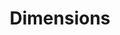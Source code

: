 ---
bigquery: https://console.cloud.google.com/bigquery?p=covid-19-dimensions-ai&page=table&d=data&t=publications
contributors: Digital Science, https://www.digital-science.com/
cost: Free for personal, non-commercial use.
description: Dimensions contains more than 100 million publications, ranging from
  articles published in scholarly journals, books and book chapters, to preprints
  and conference proceedings. All publications are contextualized with linked data
  sets, funding, publications, patents, clinical trials, and policy documents. You
  can also view associated categories, funders, institutions, and researcher profiles.
documentation: https://docs.dimensions.ai/bigquery/index.html
last_edit: 04/13/2022, 09:23:45
location: https://www.dimensions.ai/products/free/
maintained_by: Digital Science, https://www.digital-science.com/
schema_fields:
- associated_publication_pmid
- proceedings_title
- category_hrcs_hc
- authors
- date_online
- book_title
- filing_year
- associated_publication_id
- resulting_publication_ids
- publication_date
- license
- language
- funding_cad
- concepts
- pages
- doi
- legal_status
- funder_org_state_codes
- funder_orgs
- original_assignee_countries
- publication_year
- category_bra
- patent_ids
- brief_title
- altmetrics
- funding_amount
- granted_date
- research_orgs
- repository_id
- aliases
- year
- pmid
- conditions
- categories
- assignee_orgs
- current_assignee
- types
- relationships
- application_number
- funding_gbp
- category_sdg
- phase
- funder_org_countries
- date_normal
- foa_number
- publication_ids
- research_org_countries
- associated_publication_arxiv_id
- cited_by_ids
- linkout
- source_id
- priority_date
- granted_year
- id
- established
- original_title
- associated_publication_doi
- clinical_trial_ids
- volume
- research_org_state_codes
- researcher_ids
- links
- category_uoa
- research_org_state_names
- category_icrp_ct
- journal
- original_abstract
- funding_chf
- funding_eur
- expiration_date
- funding_aud
- editors
- research_org_city_names
- funding_nzd
- family_id
- publisher
- interventions
- current_assignee_countries
- family_count
- open_access_categories_v2
- funding_details
- eisbn
- type
- organisation_details
- ipcr
- resulting_publication_doi
- start_date
- end_year
- date
- funder_org_acronyms
- parent_id
- conference
- acronyms
- embargo_date
- address
- start_year
- expiration_year
- funder_countries
- current_assignee_orgs
- book_series_title
- funding_usd
- gender
- email_address
- reference_ids
- registry
- category_rcdc
- date_imported_gbq
- date_print
- arxiv_id
- grant_number
- priority_year
- jurisdiction
- category_icrp_cso
- legal_events
- funding_jpy
- citation_string
- title
- category_hra
- labels
- inventor_names
- associated_grant_ids
- assignee_countries
- journal_lists
- filing_date
- research_org_cities
- pmcid
- acknowledgements
- funding_currency
- external_ids
- repository_name
- description
- acronym
- funder_org_cities
- open_access_categories
- isbn
- citations
- category_for
- supporting_grant_ids
- original_assignee
- active_years
- abstract
- name
- research_org_country_names
- citations_count
- end_date
- funder_org
- investigators
- metrics
- kind
- status
- wikipedia_url
- family_members_ids
- original_assignee_orgs
- funding_cny
- category_hrcs_rac
- date_modified
- created_date
- cpc
- date_inserted
- mesh_terms
- filing_status
- subtitles
- mesh_headings
- repository_url
- issue
shortname: dimensions
tags:
- scholarly literature
- patents
- funding
- clinical trials
- academic profiles
terms_of_use: 'Use of both the Dimensions COVID-19 dataset and full Dimensions dataset
  are subject to the Dimensions Terms of use: https://www.dimensions.ai/policies-terms-legal '
title: Dimensions
uuid: dcff88bd-fe6b-4fdb-8159-809bf9d7bc1c
---